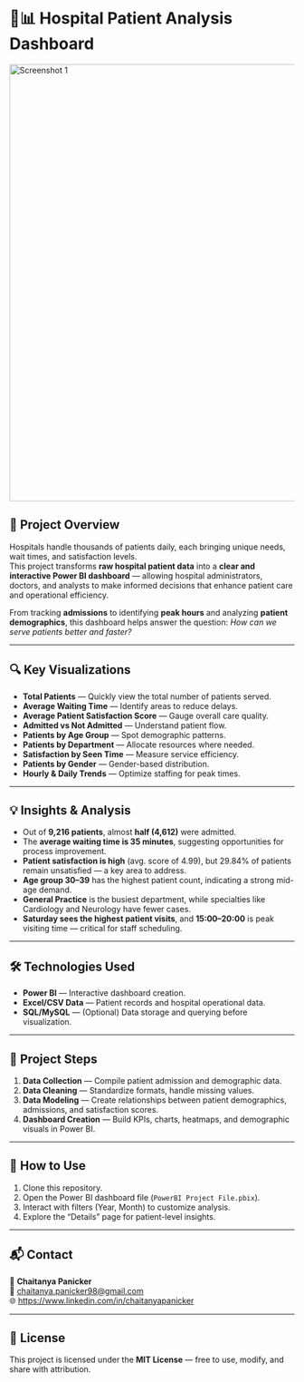 # 🏥📊 Hospital Patient Analysis Dashboard

<img width="1336" height="771" alt="Screenshot 1" src="https://github.com/user-attachments/assets/f50b5ccb-cca8-4b5b-aab1-3f5811253749" />

## 📖 Project Overview  
Hospitals handle thousands of patients daily, each bringing unique needs, wait times, and satisfaction levels.  
This project transforms **raw hospital patient data** into a **clear and interactive Power BI dashboard** — allowing hospital administrators, doctors, and analysts to make informed decisions that enhance patient care and operational efficiency.  

From tracking **admissions** to identifying **peak hours** and analyzing **patient demographics**, this dashboard helps answer the question: *How can we serve patients better and faster?*  

---

## 🔍 Key Visualizations  
- **Total Patients** — Quickly view the total number of patients served.  
- **Average Waiting Time** — Identify areas to reduce delays.  
- **Average Patient Satisfaction Score** — Gauge overall care quality.  
- **Admitted vs Not Admitted** — Understand patient flow.  
- **Patients by Age Group** — Spot demographic patterns.  
- **Patients by Department** — Allocate resources where needed.  
- **Satisfaction by Seen Time** — Measure service efficiency.  
- **Patients by Gender** — Gender-based distribution.  
- **Hourly & Daily Trends** — Optimize staffing for peak times.  

---

## 💡 Insights & Analysis  
- Out of **9,216 patients**, almost **half (4,612)** were admitted.  
- The **average waiting time is 35 minutes**, suggesting opportunities for process improvement.  
- **Patient satisfaction is high** (avg. score of 4.99), but 29.84% of patients remain unsatisfied — a key area to address.  
- **Age group 30–39** has the highest patient count, indicating a strong mid-age demand.  
- **General Practice** is the busiest department, while specialties like Cardiology and Neurology have fewer cases.  
- **Saturday sees the highest patient visits**, and **15:00–20:00** is peak visiting time — critical for staff scheduling.  

---

## 🛠 Technologies Used  
- **Power BI** — Interactive dashboard creation.  
- **Excel/CSV Data** — Patient records and hospital operational data.  
- **SQL/MySQL** — (Optional) Data storage and querying before visualization.  

---

## 📂 Project Steps  
1. **Data Collection** — Compile patient admission and demographic data.  
2. **Data Cleaning** — Standardize formats, handle missing values.  
3. **Data Modeling** — Create relationships between patient demographics, admissions, and satisfaction scores.  
4. **Dashboard Creation** — Build KPIs, charts, heatmaps, and demographic visuals in Power BI.  

---

## 🚀 How to Use  
1. Clone this repository.  
2. Open the Power BI dashboard file (`PowerBI Project File.pbix`).  
3. Interact with filters (Year, Month) to customize analysis.  
4. Explore the “Details” page for patient-level insights.  

---

## 📬 Contact  
👤 **Chaitanya Panicker**  
📧 chaitanya.panicker98@gmail.com  
🌐 https://www.linkedin.com/in/chaitanyapanicker  

---

## 📜 License  
This project is licensed under the **MIT License** — free to use, modify, and share with attribution.  
